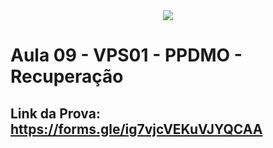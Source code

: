 <div align = "center">

<img src="https://github.com/user-attachments/assets/7b39b7d1-2a67-4160-ae3b-f5edac948d39">

</div>

# Aula 09 - VPS01 - PPDMO - Recuperação


## Link da Prova: https://forms.gle/ig7vjcVEKuVJYQCAA
